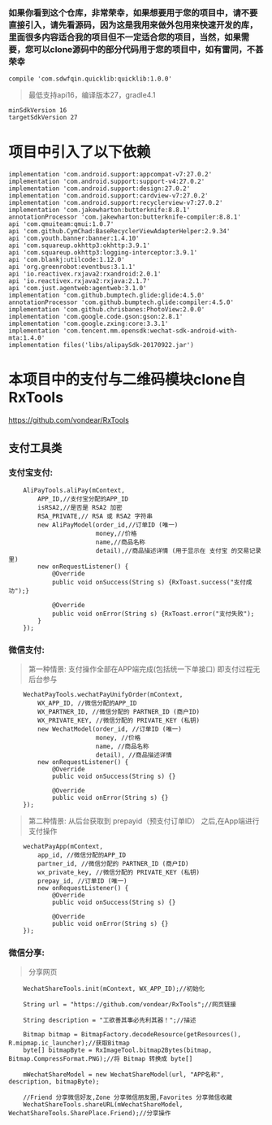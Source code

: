 ### 如果你看到这个仓库，非常荣幸，如果想要用于您的项目中，请不要直接引入，请先看源码，因为这是我用来做外包用来快速开发的库，里面很多内容适合我的项目但不一定适合您的项目，当然，如果需要，您可以clone源码中的部分代码用于您的项目中，如有雷同，不甚荣幸

    compile 'com.sdwfqin.quicklib:quicklib:1.0.0'

> 最低支持api16，编译版本27，gradle4.1

    minSdkVersion 16
    targetSdkVersion 27

# 项目中引入了以下依赖

    implementation 'com.android.support:appcompat-v7:27.0.2'
    implementation 'com.android.support:support-v4:27.0.2'
    implementation 'com.android.support:design:27.0.2'
    implementation 'com.android.support:cardview-v7:27.0.2'
    implementation 'com.android.support:recyclerview-v7:27.0.2'
    implementation 'com.jakewharton:butterknife:8.8.1'
    annotationProcessor 'com.jakewharton:butterknife-compiler:8.8.1'
    api 'com.qmuiteam:qmui:1.0.7'
    api 'com.github.CymChad:BaseRecyclerViewAdapterHelper:2.9.34'
    api 'com.youth.banner:banner:1.4.10'
    api 'com.squareup.okhttp3:okhttp:3.9.1'
    api 'com.squareup.okhttp3:logging-interceptor:3.9.1'
    api 'com.blankj:utilcode:1.12.0'
    api 'org.greenrobot:eventbus:3.1.1'
    api 'io.reactivex.rxjava2:rxandroid:2.0.1'
    api 'io.reactivex.rxjava2:rxjava:2.1.7'
    api 'com.just.agentweb:agentweb:3.1.0'
    implementation 'com.github.bumptech.glide:glide:4.5.0'
    annotationProcessor 'com.github.bumptech.glide:compiler:4.5.0'
    implementation 'com.github.chrisbanes:PhotoView:2.0.0'
    implementation 'com.google.code.gson:gson:2.8.1'
    implementation 'com.google.zxing:core:3.3.1'
    implementation 'com.tencent.mm.opensdk:wechat-sdk-android-with-mta:1.4.0'
    implementation files('libs/alipaySdk-20170922.jar')

# 本项目中的支付与二维码模块clone自RxTools

https://github.com/vondear/RxTools

## 支付工具类
### 支付宝支付:

        AliPayTools.aliPay(mContext,
            APP_ID,//支付宝分配的APP_ID
            isRSA2,//是否是 RSA2 加密
            RSA_PRIVATE,// RSA 或 RSA2 字符串
            new AliPayModel(order_id,//订单ID (唯一)
                            money,//价格
                            name,//商品名称
                            detail),//商品描述详情 (用于显示在 支付宝 的交易记录里)
            new onRequestListener() {
                @Override
                public void onSuccess(String s) {RxToast.success("支付成功");}

                @Override
                public void onError(String s) {RxToast.error("支付失败");
            }
        });

### 微信支付:

> 第一种情景: 支付操作全部在APP端完成(包括统一下单接口) 即支付过程无后台参与

        WechatPayTools.wechatPayUnifyOrder(mContext,
            WX_APP_ID, //微信分配的APP_ID
            WX_PARTNER_ID, //微信分配的 PARTNER_ID (商户ID)
            WX_PRIVATE_KEY, //微信分配的 PRIVATE_KEY (私钥)
            new WechatModel(order_id, //订单ID (唯一)
                            money, //价格
                            name, //商品名称
                            detail), //商品描述详情
            new onRequestListener() {
                @Override
                public void onSuccess(String s) {}

                @Override
                public void onError(String s) {}
        });

> 第二种情景: 从后台获取到 prepayid（预支付订单ID） 之后,在App端进行支付操作

        wechatPayApp(mContext,
            app_id, //微信分配的APP_ID
            partner_id, //微信分配的 PARTNER_ID (商户ID)
            wx_private_key, //微信分配的 PRIVATE_KEY (私钥)
            prepay_id, //订单ID (唯一)
            new onRequestListener() {
                @Override
                public void onSuccess(String s) {}

                @Override
                public void onError(String s) {}
        });

### 微信分享:

>  分享网页

        WechatShareTools.init(mContext, WX_APP_ID);//初始化

        String url = "https://github.com/vondear/RxTools";//网页链接

        String description = "工欲善其事必先利其器！";//描述

        Bitmap bitmap = BitmapFactory.decodeResource(getResources(), R.mipmap.ic_launcher);//获取Bitmap
        byte[] bitmapByte = RxImageTool.bitmap2Bytes(bitmap, Bitmap.CompressFormat.PNG);//将 Bitmap 转换成 byte[]

        mWechatShareModel = new WechatShareModel(url, "APP名称", description, bitmapByte);

        //Friend 分享微信好友,Zone 分享微信朋友圈,Favorites 分享微信收藏
        WechatShareTools.shareURL(mWechatShareModel, WechatShareTools.SharePlace.Friend);//分享操作

